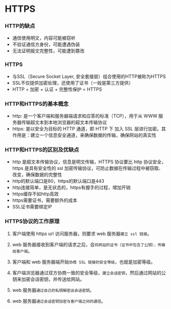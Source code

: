 # HTTPS
### HTTP的缺点
+ 通信使用明文，内容可能被窃听
+ 不验证通信方身份，可能遭遇伪装
+ 无法证明报文完整性，可能遭到篡改

### HTTPS

+ 与SSL（Secure Socket Layer, 安全套接层）组合使用的HTTP被称为HTTPS
+ SSL不仅提供加密处理，还使用了证书（一般是第三方提供）
+ HTTP + 加密 + 认证 + 完整性保护 = HTTPS

### HTTP和HTTPS的基本概念

+ http: 是一个客户端和服务器端请求和应答的标准（TCP），用于从 WWW 服务器传输超文本到本地浏览器的超文本传输协议
+ https: 是以安全为目标的 HTTP 通道，即 HTTP 下 加入 SSL 层进行加密。其作用是：建立一个信息安全通道，来确保数据的传输，确保网站的真实性

### HTTP和HTTPS的区别及优缺点

+ http 是超文本传输协议，信息是明文传输，HTTPS 协议要比 http 协议安全，https 是具有安全性的 ssl 加密传输协议，可防止数据在传输过程中被窃取、改变，确保数据的完整性
+ http的默认端口是80，https的默认端口是443
+ http连接简单，是无状态的，https有握手的过程，增加开销
+ https缓存不如http高效
+ https需要证书，需要额外的成本
+ SSL证书需要绑定IP

### HTTPS协议的工作原理

1. 客户端使用 https url 访问服务器，则要求 web 服务器`建立 ssl 链接`。

2. web 服务器接收到客户端的请求之后，会`将网站的证书（证书中包含了公钥），传输给客户端`。

3. 客户端和 web 服务器端开始`协商 SSL 链接的安全等级`，也就是加密等级。

4. 客户端浏览器通过双方协商一致的安全等级，`建立会话密钥`，然后通过网站的公钥来加密会话密钥，并传送给网站。

5. web 服务器`通过自己的私钥解密出会话密钥`。

6. web 服务器`通过会话密钥加密与客户端之间的通信`。

